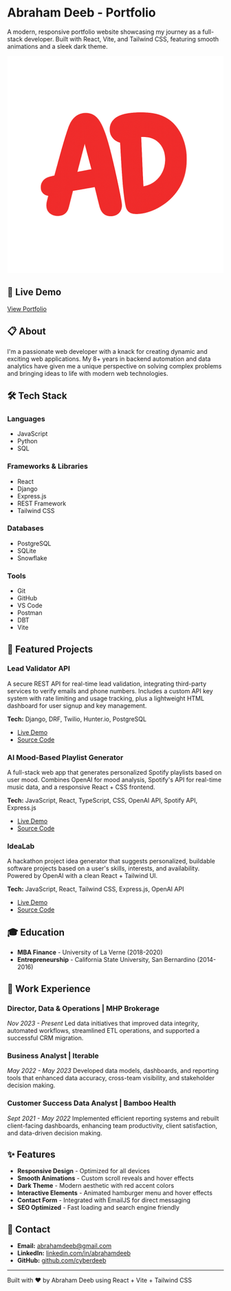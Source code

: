 # Abraham Deeb - Portfolio

A modern, responsive portfolio website showcasing my journey as a full-stack developer. Built with React, Vite, and Tailwind CSS, featuring smooth animations and a sleek dark theme.

![Portfolio Logo](src/assets/logo.png)

## 🚀 Live Demo

[View Portfolio](-)

## 📋 About

I'm a passionate web developer with a knack for creating dynamic and exciting web applications. My 8+ years in backend automation and data analytics have given me a unique perspective on solving complex problems and bringing ideas to life with modern web technologies.

## 🛠️ Tech Stack

### Languages

- JavaScript
- Python
- SQL

### Frameworks & Libraries

- React
- Django
- Express.js
- REST Framework
- Tailwind CSS

### Databases

- PostgreSQL
- SQLite
- Snowflake

### Tools

- Git
- GitHub
- VS Code
- Postman
- DBT
- Vite

## 🎯 Featured Projects

### Lead Validator API

A secure REST API for real-time lead validation, integrating third-party services to verify emails and phone numbers. Includes a custom API key system with rate limiting and usage tracking, plus a lightweight HTML dashboard for user signup and key management.

**Tech:** Django, DRF, Twilio, Hunter.io, PostgreSQL

- [Live Demo](https://lead-validator-api-production.up.railway.app/)
- [Source Code](https://github.com/cyberdeeb/lead-validator-api)

### AI Mood-Based Playlist Generator

A full-stack web app that generates personalized Spotify playlists based on user mood. Combines OpenAI for mood analysis, Spotify's API for real-time music data, and a responsive React + CSS frontend.

**Tech:** JavaScript, React, TypeScript, CSS, OpenAI API, Spotify API, Express.js

- [Live Demo](https://ai-mood-generator-playlist.netlify.app/)
- [Source Code](https://github.com/cyberdeeb/ai-mood-playlist-generator)

### IdeaLab

A hackathon project idea generator that suggests personalized, buildable software projects based on a user's skills, interests, and availability. Powered by OpenAI with a clean React + Tailwind UI.

**Tech:** JavaScript, React, Tailwind CSS, Express.js, OpenAI API

- [Live Demo](https://project-idea-generator-frontend.onrender.com/)
- [Source Code](https://github.com/cyberdeeb/project-idea-generator)

## 🎓 Education

- **MBA Finance** - University of La Verne (2018-2020)
- **Entrepreneurship** - California State University, San Bernardino (2014-2016)

## 💼 Work Experience

### Director, Data & Operations | MHP Brokerage

_Nov 2023 - Present_
Led data initiatives that improved data integrity, automated workflows, streamlined ETL operations, and supported a successful CRM migration.

### Business Analyst | Iterable

_May 2022 - May 2023_
Developed data models, dashboards, and reporting tools that enhanced data accuracy, cross-team visibility, and stakeholder decision making.

### Customer Success Data Analyst | Bamboo Health

_Sept 2021 - May 2022_
Implemented efficient reporting systems and rebuilt client-facing dashboards, enhancing team productivity, client satisfaction, and data-driven decision making.

## ✨ Features

- **Responsive Design** - Optimized for all devices
- **Smooth Animations** - Custom scroll reveals and hover effects
- **Dark Theme** - Modern aesthetic with red accent colors
- **Interactive Elements** - Animated hamburger menu and hover effects
- **Contact Form** - Integrated with EmailJS for direct messaging
- **SEO Optimized** - Fast loading and search engine friendly

## 📧 Contact

- **Email:** abrahamdeeb@gmail.com
- **LinkedIn:** [linkedin.com/in/abrahamdeeb](https://www.linkedin.com/in/abraham-deeb-3895b395/)
- **GitHub:** [github.com/cyberdeeb](https://github.com/cyberdeeb)

---

Built with ❤️ by Abraham Deeb using React + Vite + Tailwind CSS
